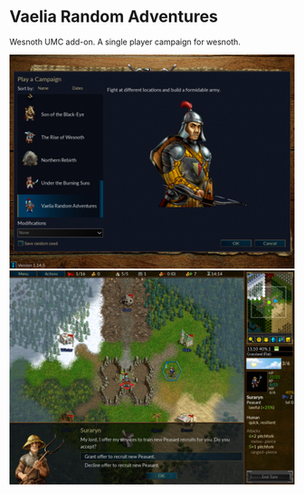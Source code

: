 # Vaelia Random Adventures

Wesnoth UMC add-on.
A single player campaign for wesnoth.

![Campaign Menu](campaign.png)
![Start](map.png)
